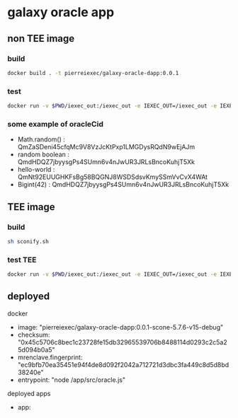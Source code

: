 # galaxy oracle app

## non TEE image

### build

```sh
docker build . -t pierreiexec/galaxy-oracle-dapp:0.0.1
```

### test

```sh
docker run -v $PWD/iexec_out:/iexec_out -e IEXEC_OUT=/iexec_out -e IEXEC_APP_DEVELOPER_SECRET='{"oracleCid":"QmZaSDeni45cfqMc9V8VzJcKtPxp1LMGDysRQdN9wEjAJm","signer":"0x564a9db84969c8159f7aa3d5393c5ecd014fce6a375842a45b12af6677b12407"}' --rm pierreiexec/galaxy-oracle-dapp:0.0.1
```

### some example of oracleCid

- Math.random() : QmZaSDeni45cfqMc9V8VzJcKtPxp1LMGDysRQdN9wEjAJm
- random boolean : QmdHDQZ7jbyysgPs4SUmn6v4nJwUR3JRLsBncoKuhjT5Xk
- hello-world : QmNt92EUUGHKFsBg58BQGNJ8WSDSdsvKmySSmVvCvX4WAt
- Bigint(42) : QmdHDQZ7jbyysgPs4SUmn6v4nJwUR3JRLsBncoKuhjT5Xk

## TEE image

### build

```sh
sh sconify.sh
```

### test TEE

```sh
docker run -v $PWD/iexec_out:/iexec_out -e IEXEC_OUT=/iexec_out -e IEXEC_APP_DEVELOPER_SECRET='{"oracleCid":"QmZaSDeni45cfqMc9V8VzJcKtPxp1LMGDysRQdN9wEjAJm","signer":"0x564a9db84969c8159f7aa3d5393c5ecd014fce6a375842a45b12af6677b12407"}' --rm pierreiexec/galaxy-oracle-dapp:0.0.1
```

## deployed

docker

- image: "pierreiexec/galaxy-oracle-dapp:0.0.1-scone-5.7.6-v15-debug"
- checksum: "0x45c5706c8bec1c23728fe15db32965539706b8488114d0293c2c5a25d094b0a5"
- mrenclave.fingerprint: "ec9bfb70ea35451e94f4de8d092f2042a712721d3dbc3fa449c8d5d8bd38240e"
- entrypoint: "node /app/src/oracle.js"

deployed apps

- app:
